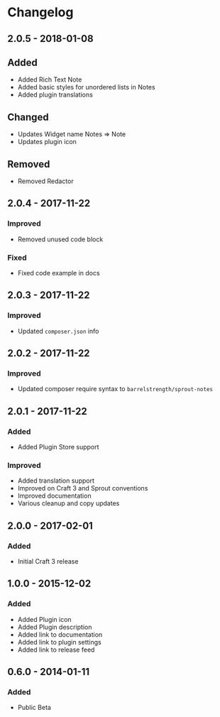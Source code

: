 # Changelog

## 2.0.5 - 2018-01-08

## Added
- Added Rich Text Note
- Added basic styles for unordered lists in Notes
- Added plugin translations

## Changed
- Updates Widget name Notes => Note
- Updates plugin icon

## Removed
- Removed Redactor

## 2.0.4 - 2017-11-22

### Improved
- Removed unused code block

### Fixed
- Fixed code example in docs

## 2.0.3 - 2017-11-22

### Improved
- Updated `composer.json` info

## 2.0.2 - 2017-11-22

### Improved
- Updated composer require syntax to `barrelstrength/sprout-notes`

## 2.0.1 - 2017-11-22

### Added
- Added Plugin Store support

### Improved
- Added translation support
- Improved on Craft 3 and Sprout conventions
- Improved documentation
- Various cleanup and copy updates

## 2.0.0 - 2017-02-01

### Added
- Initial Craft 3 release

## 1.0.0 - 2015-12-02

### Added
- Added Plugin icon
- Added Plugin description
- Added link to documentation
- Added link to plugin settings
- Added link to release feed

## 0.6.0 - 2014-01-11

### Added
- Public Beta
